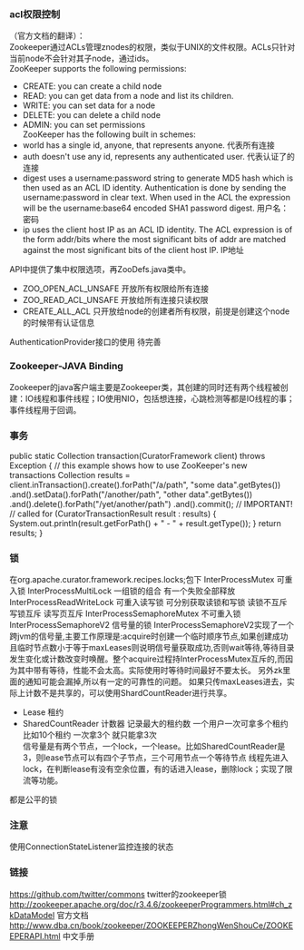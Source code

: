 ### acl权限控制
（官方文档的翻译）：   
Zookeeper通过ACLs管理znodes的权限，类似于UNIX的文件权限。ACLs只针对当前node不会针对其子node，通过ids。  
ZooKeeper supports the following permissions:
- CREATE: you can create a child node
- READ: you can get data from a node and list its children.
- WRITE: you can set data for a node
- DELETE: you can delete a child node
- ADMIN: you can set permissions    
ZooKeeper has the following built in schemes:
- world has a single id, anyone, that represents anyone. 代表所有连接
- auth doesn't use any id, represents any authenticated user.  代表认证了的连接
- digest uses a username:password string to generate MD5 hash which is then used as an ACL ID identity. Authentication is done by sending the username:password in clear text. When used in the ACL the expression will be the username:base64 encoded SHA1 password digest.
    用户名：密码
- ip uses the client host IP as an ACL ID identity. The ACL expression is of the form addr/bits where the most significant bits of addr are matched against the most significant bits of the client host IP.
    IP地址    

API中提供了集中权限选项，再ZooDefs.java类中。
- ZOO_OPEN_ACL_UNSAFE 开放所有权限给所有连接
- ZOO_READ_ACL_UNSAFE 开放给所有连接只读权限
- CREATE_ALL_ACL 只开放给node的创建者所有权限，前提是创建这个node的时候带有认证信息   

AuthenticationProvider接口的使用  待完善

### Zookeeper-JAVA Binding
Zookeeper的java客户端主要是Zookeeper类，其创建的同时还有两个线程被创建：IO线程和事件线程；IO使用NIO，包括想连接，心跳检测等都是IO线程的事；事件线程用于回调。  

### 事务
public static Collection<CuratorTransactionResult> transaction(CuratorFramework client) throws Exception {
        // this example shows how to use ZooKeeper's new transactions
        Collection<CuratorTransactionResult> results = client.inTransaction().create().forPath("/a/path", "some data".getBytes())
                .and().setData().forPath("/another/path", "other data".getBytes())
                .and().delete().forPath("/yet/another/path")
                .and().commit(); // IMPORTANT!
                                                                                                                                // called
        for (CuratorTransactionResult result : results) {
            System.out.println(result.getForPath() + " - " + result.getType());
        }
        return results;
    }

### 锁
在org.apache.curator.framework.recipes.locks;包下 
InterProcessMutex 可重入锁
InterProcessMultiLock 一组锁的组合  有一个失败全部释放
InterProcessReadWriteLock 可重入读写锁  可分别获取读锁和写锁 读锁不互斥 写锁互斥 读写页互斥
InterProcessSemaphoreMutex  不可重入锁
InterProcessSemaphoreV2  信号量的锁   InterProcessSemaphoreV2实现了一个跨jvm的信号量,主要工作原理是:acquire时创建一个临时顺序节点,如果创建成功且临时节点数小于等于maxLeases则说明信号量获取成功,否则wait等待,等待目录发生变化或计数改变时唤醒。整个acquire过程持InterProcessMutex互斥的,而因为其中带有等待，性能不会太高。实际使用时等待时间最好不要太长。
另外zk里面的通知可能会漏掉,所以有一定的可靠性的问题。
如果只传maxLeases进去，实际上计数不是共享的，可以使用ShardCountReader进行共享。    
- Lease 租约
- SharedCountReader 计数器 记录最大的租约数   一个用户一次可拿多个租约 比如10个租约 一次拿3个 就只能拿3次    
信号量是有两个节点，一个lock，一个lease。比如SharedCountReader是3，则lease节点可以有四个子节点，三个可用节点一个等待节点
线程先进入lock，在判断lease有没有空余位置，有的话进入lease，删除lock；实现了限流等功能。 

都是公平的锁


### 注意
使用ConnectionStateListener监控连接的状态

### 链接
https://github.com/twitter/commons  twitter的zookeeper锁
http://zookeeper.apache.org/doc/r3.4.6/zookeeperProgrammers.html#ch_zkDataModel 官方文档
http://www.dba.cn/book/zookeeper/ZOOKEEPERZhongWenShouCe/ZOOKEEPERAPI.html 中文手册